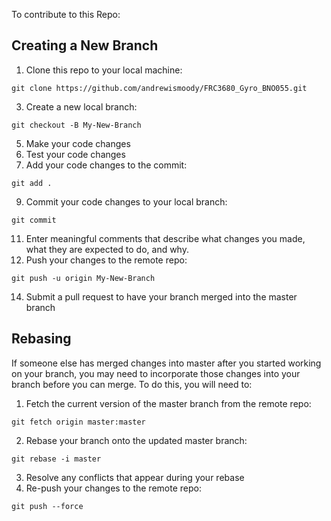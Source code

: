 To contribute to this Repo:
## Creating a New Branch
1. Clone this repo to your local machine:

  `git clone https://github.com/andrewismoody/FRC3680_Gyro_BNO055.git`
  
3. Create a new local branch:

  `git checkout -B My-New-Branch`
  
5. Make your code changes
6. Test your code changes
7. Add your code changes to the commit:

  `git add .`
  
9. Commit your code changes to your local branch:

  `git commit`
  
11. Enter meaningful comments that describe what changes you made, what they are expected to do, and why.
12. Push your changes to the remote repo:

`git push -u origin My-New-Branch`

14. Submit a pull request to have your branch merged into the master branch

## Rebasing
If someone else has merged changes into master after you started working on your branch, you may need to incorporate those changes into your branch before you can merge.  To do this, you will need to:
1. Fetch the current version of the master branch from the remote repo:

  `git fetch origin master:master`
  
2. Rebase your branch onto the updated master branch:

  `git rebase -i master`
  
3. Resolve any conflicts that appear during your rebase
4. Re-push your changes to the remote repo:

  `git push --force`
  
